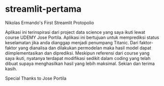 # streamlit-pertama
Nikolas Ermando's First Streamlit Protopolio

Aplikasi ini terinspirasi dari project data science yang saya ikuti lewat course UDEMY Jose Portila. Aplikasi ini bertujuan untuk memprediksi status keselamatan jika anda dianggap menjadi penumpang Titanic. Dari faktor-faktor yang dianalisa dan dilakukan permodelan maka hasil model dapat diimplementasikan dan diprediksi. Meskipun referensi dari course yang saya ikuti, nyatanya terdapat modifikasi sedikit dalam coding yang telah dibuat supaya menghasilkan hasil yang lebih maksimal. Sekian dan terima kasih.

Special Thanks to Jose Portila
